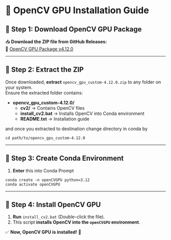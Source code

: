 # 📌 OpenCV GPU Installation Guide

## 🔹 Step 1: Download OpenCV GPU Package
📥 **Download the ZIP file from GitHub Releases:**  
🔗 [OpenCV GPU Package v4.12.0](https://github.com/VisionDepth/openCV-GPU/releases/download/v4.12.0/opencv_gpu_custom-4.12.0.zip)

---

## 🔹 Step 2: Extract the ZIP
Once downloaded, **extract** `opencv_gpu_custom-4.12.0.zip` to any folder on your system.  
Ensure the extracted folder contains:

- **opencv_gpu_custom-4.12.0/**
  - **cv2/** → Contains OpenCV files
  - **install_cv2.bat** → Installs OpenCV into Conda environment
  - **README.txt** → Installation guide

and once you extracted to destination change directory in conda by 
```
cd path/to/opencv_gpu_custom-4.12.0
```
---
## 🔹 Step 3: Create Conda Environment
1. **Enter** this into Conda Prompt
```
conda create -n openCVGPU python=3.12
conda activate openCVGPU
```
---
## 🔹 Step 4: Install OpenCV GPU
1. **Run** `install_cv2.bat` (Double-click the file).
2. This script **installs OpenCV into the `openCVGPU` environment**.

✅ **Now, OpenCV GPU is installed!** 🚀
